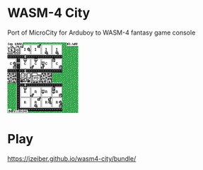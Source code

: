 # WASM-4 City
Port of MicroCity for Arduboy to WASM-4 fantasy game console

![Game2](https://github.com/jzeiber/wasm4-city/raw/master/images/screenshot1.png "Gameplay")

# Play
https://jzeiber.github.io/wasm4-city/bundle/
